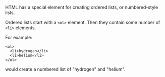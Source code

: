 HTML has a special element for creating ordered lists, or numbered-style lists.

Ordered lists start with a `<ol>` element. Then they contain some number of `<li>` elements.

For example:

```
<ol>
  <li>hydrogen</li>
  <li>helium</li>
</ol>
```

would create a numbered list of "hydrogen" and "helium".